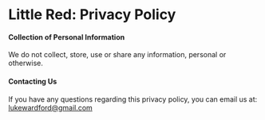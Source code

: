 # Little Red: Privacy Policy

#### Collection of Personal Information
We do not collect, store, use or share any information, personal or otherwise.
 
#### Contacting Us
If you have any questions regarding this privacy policy, you can email us at: lukewardford@gmail.com
